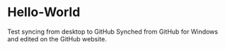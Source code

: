 # Hello-World
Test syncing from desktop to GitHub
Synched from GitHub for Windows and edited on the GitHub website.
